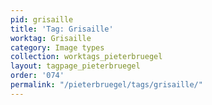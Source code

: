 ```yaml
---
pid: grisaille
title: 'Tag: Grisaille'
worktag: Grisaille
category: Image types
collection: worktags_pieterbruegel
layout: tagpage_pieterbruegel
order: '074'
permalink: "/pieterbruegel/tags/grisaille/"
---
```

